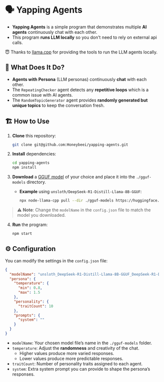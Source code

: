 # 🗣️ Yapping Agents

- **Yapping Agents** is a simple program that demonstrates multiple **AI agents** continuously chat with each other.
- This program **runs LLM locally** so you don't need to rely on external api calls.

😇 Thanks to [llama.cpp](https://github.com/ggerganov/llama.cpp) for providing the tools to run the LLM agents locally.

## 🤔 What Does It Do?

- **Agents with Persona** (LLM personas) continuously **chat** with each other.
- The `RepeatingChecker` agent detects any **repetitive loops** which is a common issue with AI agents.
- The `RandomTopicGenerator` agent provides **randomly generated but unique topics** to keep the conversation fresh.

## 🏗️ How to Use

1. **Clone** this repository:

    ```bash
    git clone git@github.com:Honeybeei/yapping-agents.git
    ```

2. **Install** dependencies:

    ```bash
    cd yapping-agents
    npm install
    ```

3. **Download** a [GGUF model](https://huggingface.co/models?search=gguf) of your choice and place it into the `./gguf-models` directory.  

   - **Example** using `unsloth/DeepSeek-R1-Distill-Llama-8B-GGUF`:

      ```bash
      npx node-llama-cpp pull --dir ./gguf-models https://huggingface.co/unsloth/DeepSeek-R1-Distill-Llama-8B-GGUF
      ```

  > ⚠️ **Note**: Change the `modelName` in the `config.json` file to match the model you downloaded.

4. **Run** the program:

    ```bash
    npm start
    ```

## ⚙️ Configuration

You can modify the settings in the `config.json` file:

```json
{
  "modelName": "unsloth_DeepSeek-R1-Distill-Llama-8B-GGUF_DeepSeek-R1-Distill-Llama-8B-Q4_K_M.gguf",
  "persona": {
    "temperature": {
      "min": 0.8,
      "max": 1.5
    },
    "personality": {
      "traitCount": 10
    },
    "prompts": {
      "system": ""
    }
  }
}
```

- `modelName`: Your chosen model file’s name in the `./gguf-models` folder.
- `temperature`: Adjust the **randomness** and creativity of the chat.  
  - Higher values produce more varied responses.  
  - Lower values produce more predictable responses.
- `traitCount`: Number of personality traits assigned to each agent.
- `system`: Extra system prompt you can provide to shape the persona’s responses.
